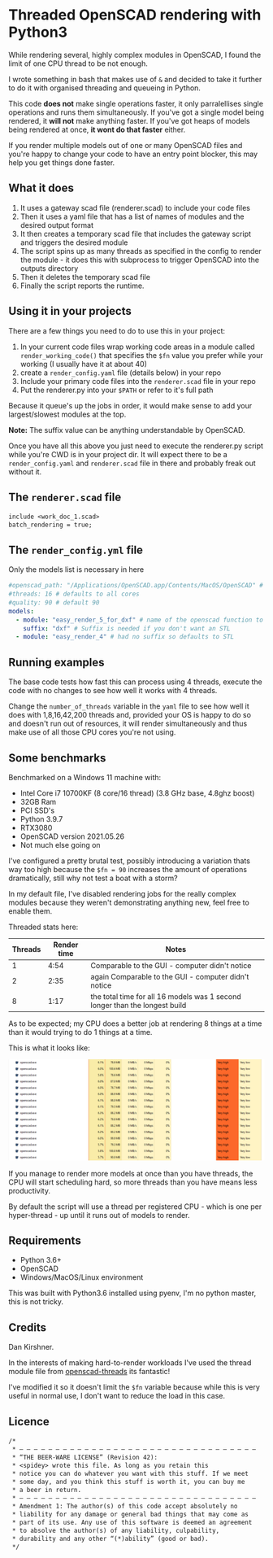 # Threaded OpenSCAD rendering with Python3

While rendering several, highly complex modules in OpenSCAD, I found the limit of one CPU thread to be not enough.

I wrote something in bash that makes use of ```&``` and decided to take it further to do it with organised threading and queueing in Python.

This code __does not__ make single operations faster, it only parralellises single operations and runs them simultaneously. If you've got a single model being rendered, it __will not__ make anything faster. If you've got heaps of models being rendered at once, __it wont do that faster__ either.

If you render multiple models out of one or many OpenSCAD files and you're happy to change your code to have an entry point blocker, this may help you get things done faster.

## What it does

1. It uses a gateway scad file (renderer.scad) to include your code files
1. Then it uses a yaml file that has a list of names of modules and the desired output format
1. It then creates a temporary scad file that includes the gateway script and triggers the desired module
1. The script spins up as many threads as specified in the config to render the module - it does this with  subprocess to trigger OpenSCAD into the outputs directory
1. Then it deletes the temporary scad file
1. Finally the script reports the runtime.

## Using it in your projects

There are a few things you need to do to use this in your project:

1. In your current code files wrap working code areas in a module called ```render_working_code()``` that specifies the ```$fn``` value you prefer while your working (I usually have it at about 40)
1. create a `render_config.yaml` file (details below) in your repo
1. Include your primary code files into the `renderer.scad` file in your repo
1. Put the renderer.py into your `$PATH` or refer to it's full path

Because it queue's up the jobs in order, it would make sense to add your largest/slowest modules at the top.

__Note:__ The suffix value can be anything understandable by OpenSCAD.

Once you have all this above you just need to execute the renderer.py script while you're CWD is in your project dir. It will expect there to be a `render_config.yaml` and `renderer.scad` file in there and probably freak out without it.

## The `renderer.scad` file

```OpenSCAD
include <work_doc_1.scad>
batch_rendering = true;
```

## The `render_config.yml` file

Only the models list is necessary in here

```YAML
#openscad_path: "/Applications/OpenSCAD.app/Contents/MacOS/OpenSCAD" # optional on mac/windows
#threads: 16 # defaults to all cores
#quality: 90 # default 90
models:
  - module: "easy_render_5_for_dxf" # name of the openscad function to run
    suffix: "dxf" # Suffix is needed if you don't want an STL
  - module: "easy_render_4" # had no suffix so defaults to STL
```

## Running examples

The base code tests how fast this can process using 4 threads, execute the code with no changes to see how well it works with 4 threads.

Change the ```number_of_threads``` variable in the `yaml` file to see how well it does with 1,8,16,42,200 threads and, provided your OS is happy to do so and doesn't run out of resources, it will render simultaneously and thus make use of all those CPU cores you're not using.

## Some benchmarks

Benchmarked on a Windows 11 machine with:

* Intel Core i7 10700KF (8 core/16 thread) (3.8 GHz base, 4.8ghz boost)
* 32GB Ram
* PCI SSD's
* Python 3.9.7
* RTX3080
* OpenSCAD version 2021.05.26
* Not much else going on

I've configured a pretty brutal test, possibly introducing a variation thats way too high because the ```$fn = 90``` increases the amount of operations dramatically, still why not test a boat with a storm?

In my default file, I've disabled rendering jobs for the really complex modules because they weren't demonstrating anything new, feel free to enable them.

Threaded stats here:

| Threads | Render time | Notes |
| ------- | ----------- | ------ |
| 1 | 4:54 | Comparable to the GUI - computer didn't notice |
| 2 | 2:35 | again Comparable to the GUI - computer didn't notice |
| 8 | 1:17 | the total time for all 16 models was 1 second longer than the longest build  |

As to be expected; my CPU does a better job at rendering 8 things at a time than it would trying to do 1 things at a time. 

This is what it looks like:

![16-threads.png](16-threads.png)

If you manage to render more models at once than you have threads, the CPU will start scheduling hard, so more threads than you have means less productivity.

By default the script will use a thread per registered CPU - which is one per hyper-thread - up until it runs out of models to render. 

## Requirements

* Python 3.6+
* OpenSCAD
* Windows/MacOS/Linux environment

This was built with Python3.6 installed using pyenv, I'm no python master, this is not tricky.

## Credits

Dan Kirshner.

In the interests of making hard-to-render workloads I've used the thread module file from [openscad-threads](http://dkprojects.net/openscad-threads/) its fantastic!

I've modified it so it doesn't limit the ```$fn``` variable because while this is very useful in normal use, I don't want to reduce the load in this case.

## Licence

```text
/* 
 * — — — — — — — — — — — — — — — — — — — — — — — — — — — — — — — — — 
 * “THE BEER-WARE LICENSE” (Revision 42):
 * <spidey> wrote this file. As long as you retain this  
 * notice you can do whatever you want with this stuff. If we meet
 * some day, and you think this stuff is worth it, you can buy me
 * a beer in return.
 * — — — — — — — — — — — — — — — — — — — — — — — — — — — — — — — — — 
 * Amendment 1: The author(s) of this code accept absolutely no 
 * liability for any damage or general bad things that may come as 
 * part of its use. Any use of this software is deemed an agreement 
 * to absolve the author(s) of any liability, culpability, 
 * durability and any other “(*)ability” (good or bad).
 */
 ```